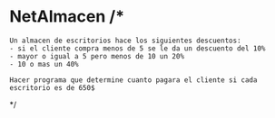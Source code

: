 # NetAlmacen /*
    Un almacen de escritorios hace los siguientes descuentos: 
    - si el cliente compra menos de 5 se le da un descuento del 10%
    - mayor o igual a 5 pero menos de 10 un 20%
    - 10 o mas un 40%
    
    Hacer programa que determine cuanto pagara el cliente si cada escritorio es de 650$
 */
